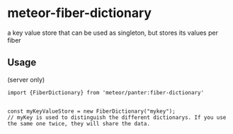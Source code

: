 # meteor-fiber-dictionary

a key value store that can be used as singleton, but stores its values per fiber

## Usage

(server only)

```
import {FiberDictionary} from 'meteor/panter:fiber-dictionary'


const myKeyValueStore = new FiberDictionary("mykey");
// myKey is used to distinguish the different dictionarys. If you use the same one twice, they will share the data.
```
